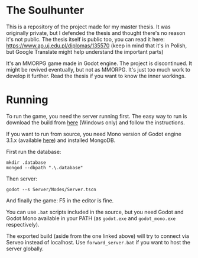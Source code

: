 # The Soulhunter

This is a repository of the project made for my master thesis. It was originally private, but I defended the thesis and thought there's no reason it's not public. The thesis itself is public too, you can read it here: https://www.ap.uj.edu.pl/diplomas/135570
(keep in mind that it's in Polish, but Google Translate might help understand the important parts)

It's an MMORPG game made in Godot engine. The project is discontinued. It might be revived eventually, but not as MMORPG. It's just too much work to develop it further. Read the thesis if you want to know the inner workings.

# Running

To run the game, you need the server running first. The easy way to run is download the build from [here](https://ufile.io/bols560h) (Windows only) and follow the instructions.

If you want to run from source, you need Mono version of Godot engine 3.1.x (available [here](https://godotengine.org/download)) and installed MongoDB.

First run the database:
```
mkdir .database
mongod --dbpath ".\.database"
```
Then server:
```
godot --s Server/Nodes/Server.tscn
```
And finally the game:
F5 in the editor is fine.

You can use `.bat` scripts included in the source, but you need Godot and Godot Mono available in your PATH (as `godot.exe` and `godot_mono.exe` respectively).

The exported build (aside from the one linked above) will try to connect via Serveo instead of localhost. Use `forward_server.bat` if you want to host the server globally.
